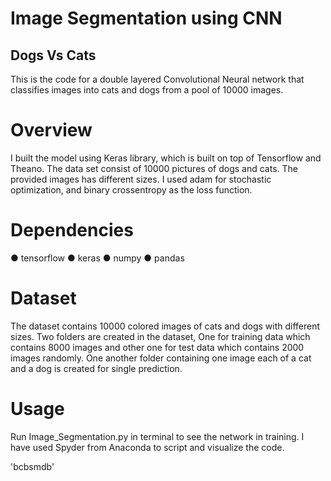 # Image Segmentation using CNN
## Dogs Vs Cats
This is the code for a double layered Convolutional Neural network that classifies images into cats and dogs from a pool of 10000 images.
# Overview
I built the model using Keras library, which is built on top of Tensorflow and Theano. The data set consist of 10000 pictures of dogs and cats. The provided images has different sizes. I used adam for stochastic optimization, and binary crossentropy as the loss function.
# Dependencies
● tensorflow
● keras
● numpy
● pandas
# Dataset
The dataset contains 10000 colored images of cats and dogs with different sizes. Two folders are created in the dataset, One for training data which contains 8000 images and other one for test data which contains 2000 images randomly. One another folder containing one image each of a cat and a dog is created for single prediction.
# Usage
Run Image_Segmentation.py in terminal to see the network in training. I have used Spyder from Anaconda to script and visualize the code.

'bcbsmdb'
